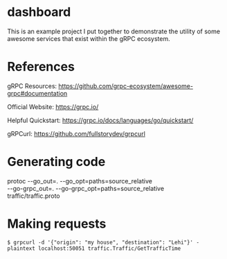 # dashboard

This is an example project I put together to demonstrate the utility of some awesome services that exist within the gRPC ecosystem.

# References

gRPC Resources: https://github.com/grpc-ecosystem/awesome-grpc#documentation

Official Website: https://grpc.io/

Helpful Quickstart: https://grpc.io/docs/languages/go/quickstart/

gRPCurl: https://github.com/fullstorydev/grpcurl

# Generating code

protoc --go_out=. --go_opt=paths=source_relative \
    --go-grpc_out=. --go-grpc_opt=paths=source_relative \
    traffic/traffic.proto

# Making requests

```
$ grpcurl -d '{"origin": "my house", "destination": "Lehi"}' -plaintext localhost:50051 traffic.Traffic/GetTrafficTime
```
